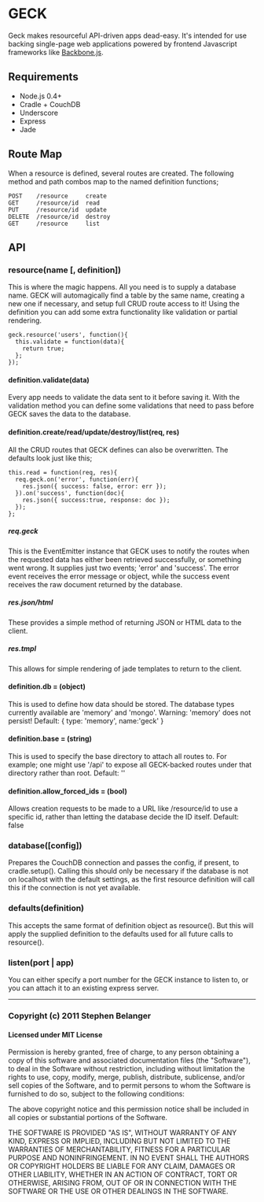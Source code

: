 # GECK
Geck makes resourceful API-driven apps dead-easy. It's intended for use backing single-page web applications powered by frontend Javascript frameworks like [Backbone.js](http://documentcloud.github.com/backbone).

## Requirements
* Node.js 0.4+
* Cradle + CouchDB
* Underscore
* Express
* Jade

## Route Map
When a resource is defined, several routes are created. The following method and path combos map to the named definition functions;

    POST    /resource     create
    GET     /resource/id  read
    PUT     /resource/id  update
    DELETE  /resource/id  destroy
    GET     /resource     list

## API
### resource(name [, definition])
This is where the magic happens. All you need is to supply a database name. GECK will automagically find a table by the same name, creating a new one if necessary, and setup full CRUD route access to it! Using the definition you can add some extra functionality like validation or partial rendering.

    geck.resource('users', function(){
      this.validate = function(data){
        return true;
      };
    });

#### definition.validate(data)
Every app needs to validate the data sent to it before saving it. With the validation method you can define some validations that need to pass before GECK saves the data to the database.

#### definition.create/read/update/destroy/list(req, res)
All the CRUD routes that GECK defines can also be overwritten. The defaults look just like this;

    this.read = function(req, res){
      req.geck.on('error', function(err){
        res.json({ success: false, error: err });
      }).on('success', function(doc){
        res.json({ success:true, response: doc });
      });
    };

##### req.geck
This is the EventEmitter instance that GECK uses to notify the routes when the requested data has either been retrieved successfully, or something went wrong. It supplies just two events; 'error' and 'success'. The error event receives the error message or object, while the success event receives the raw document returned by the database.

##### res.json/html
These provides a simple method of returning JSON or HTML data to the client.

##### res.tmpl
This allows for simple rendering of jade templates to return to the client.

#### definition.db = (object)
This is used to define how data should be stored. The database types currently available are 'memory' and 'mongo'. Warning: 'memory' does not persist!
Default: { type: 'memory', name:'geck' }

#### definition.base = (string)
This is used to specify the base directory to attach all routes to. For example; one might use '/api' to expose all GECK-backed routes under that directory rather than root. Default: ''

#### definition.allow_forced_ids = (bool)
Allows creation requests to be made to a URL like /resource/id to use a specific id, rather than letting the database decide the ID itself. Default: false

### database([config])
Prepares the CouchDB connection and passes the config, if present, to cradle.setup(). Calling this should only be necessary if the database is not on localhost with the default settings, as the first resource definition will call this if the connection is not yet available.

### defaults(definition)
This accepts the same format of definition object as resource(). But this will apply the supplied definition to the defaults used for all future calls to resource().

### listen(port | app)
You can either specify a port number for the GECK instance to listen to, or you can attach it to an existing express server.

---

### Copyright (c) 2011 Stephen Belanger
#### Licensed under MIT License

Permission is hereby granted, free of charge, to any person obtaining a copy of this software and associated documentation files (the "Software"), to deal in the Software without restriction, including without limitation the rights to use, copy, modify, merge, publish, distribute, sublicense, and/or sell copies of the Software, and to permit persons to whom the Software is furnished to do so, subject to the following conditions:

The above copyright notice and this permission notice shall be included in all copies or substantial portions of the Software.

THE SOFTWARE IS PROVIDED "AS IS", WITHOUT WARRANTY OF ANY KIND, EXPRESS OR IMPLIED, INCLUDING BUT NOT LIMITED TO THE WARRANTIES OF MERCHANTABILITY, FITNESS FOR A PARTICULAR PURPOSE AND NONINFRINGEMENT. IN NO EVENT SHALL THE AUTHORS OR COPYRIGHT HOLDERS BE LIABLE FOR ANY CLAIM, DAMAGES OR OTHER LIABILITY, WHETHER IN AN ACTION OF CONTRACT, TORT OR OTHERWISE, ARISING FROM, OUT OF OR IN CONNECTION WITH THE SOFTWARE OR THE USE OR OTHER DEALINGS IN THE SOFTWARE.